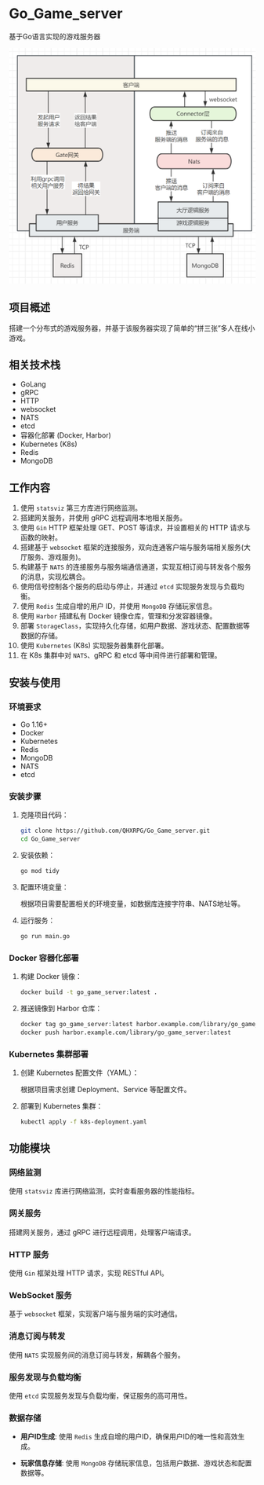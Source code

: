 # Go_Game_server

基于Go语言实现的游戏服务器

![Example Image](https://github.com/QHXRPG/Go_Game_server/blob/main/go.png)

## 项目概述

搭建一个分布式的游戏服务器，并基于该服务器实现了简单的“拼三张”多人在线小游戏。

## 相关技术栈

- GoLang
- gRPC
- HTTP
- websocket
- NATS
- etcd
- 容器化部署 (Docker, Harbor)
- Kubernetes (K8s)
- Redis
- MongoDB

## 工作内容

1. 使用 `statsviz` 第三方库进行网络监测。
2. 搭建网关服务，并使用 gRPC 远程调用本地相关服务。
3. 使用 `Gin` HTTP 框架处理 GET、POST 等请求，并设置相关的 HTTP 请求与函数的映射。
4. 搭建基于 `websocket` 框架的连接服务，双向连通客户端与服务端相关服务(大厅服务、游戏服务)。
5. 构建基于 `NATS` 的连接服务与服务端通信通道，实现互相订阅与转发各个服务的消息，实现松耦合。
6. 使用信号控制各个服务的启动与停止，并通过 `etcd` 实现服务发现与负载均衡。
7. 使用 `Redis` 生成自增的用户 ID，并使用 `MongoDB` 存储玩家信息。
8. 使用 `Harbor` 搭建私有 Docker 镜像仓库，管理和分发容器镜像。
9. 部署 `StorageClass`，实现持久化存储，如用户数据、游戏状态、配置数据等数据的存储。
10. 使用 `Kubernetes` (K8s) 实现服务器集群化部署。
11. 在 K8s 集群中对 `NATS`、gRPC 和 etcd 等中间件进行部署和管理。

## 安装与使用

### 环境要求

- Go 1.16+
- Docker
- Kubernetes
- Redis
- MongoDB
- NATS
- etcd

### 安装步骤

1. 克隆项目代码：

    ```bash
    git clone https://github.com/QHXRPG/Go_Game_server.git
    cd Go_Game_server
    ```

2. 安装依赖：

    ```bash
    go mod tidy
    ```

3. 配置环境变量：

    根据项目需要配置相关的环境变量，如数据库连接字符串、NATS地址等。

4. 运行服务：

    ```bash
    go run main.go
    ```

### Docker 容器化部署

1. 构建 Docker 镜像：

    ```bash
    docker build -t go_game_server:latest .
    ```

2. 推送镜像到 Harbor 仓库：

    ```bash
    docker tag go_game_server:latest harbor.example.com/library/go_game_server:latest
    docker push harbor.example.com/library/go_game_server:latest
    ```

### Kubernetes 集群部署

1. 创建 Kubernetes 配置文件（YAML）：

    根据项目需求创建 Deployment、Service 等配置文件。

2. 部署到 Kubernetes 集群：

    ```bash
    kubectl apply -f k8s-deployment.yaml
    ```

## 功能模块

### 网络监测

使用 `statsviz` 库进行网络监测，实时查看服务器的性能指标。

### 网关服务

搭建网关服务，通过 gRPC 进行远程调用，处理客户端请求。

### HTTP 服务

使用 `Gin` 框架处理 HTTP 请求，实现 RESTful API。

### WebSocket 服务

基于 `websocket` 框架，实现客户端与服务端的实时通信。

### 消息订阅与转发

使用 `NATS` 实现服务间的消息订阅与转发，解耦各个服务。

### 服务发现与负载均衡

使用 `etcd` 实现服务发现与负载均衡，保证服务的高可用性。

### 数据存储

- **用户ID生成**:
  使用 `Redis` 生成自增的用户ID，确保用户ID的唯一性和高效生成。

- **玩家信息存储**:
  使用 `MongoDB` 存储玩家信息，包括用户数据、游戏状态和配置数据等。



